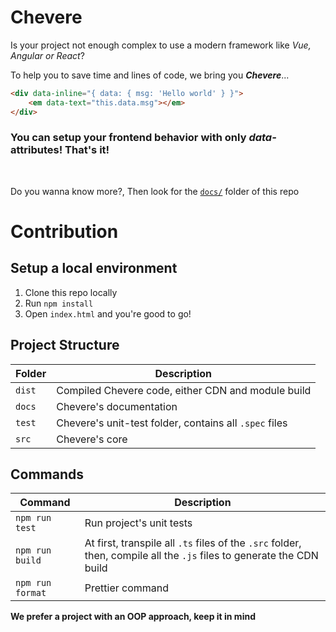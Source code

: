 Chevere
=======
Is your project not enough complex to use a modern framework like *Vue, Angular or React*?

To help you to save time and lines of code, we bring you ***Chevere***...

```html
<div data-inline="{ data: { msg: 'Hello world' } }">
    <em data-text="this.data.msg"></em>
</div>
```

### You can setup your frontend behavior with only *data-* attributes! That's it!

<br>

Do you wanna know more?, Then look for the [``docs/``](./docs/INDEX.md) folder of this repo

Contribution
===========

## Setup a local environment
1. Clone this repo locally
2. Run ``npm install``
3. Open `index.html` and you're good to go!

## Project Structure

| Folder        | Description |
| ------------- | ----------- |
| ``dist``      | Compiled Chevere code, either CDN and module build    |  
| `docs`        | Chevere's documentation   |
| ``test``      | Chevere's unit-test folder, contains all ``.spec`` files    |
| ``src``       | Chevere's core    |

## Commands
| Command | Description |
| ------- | ----------- |
| ``npm run test`` | Run project's unit tests |
| ``npm run build``| At first, transpile all ``.ts`` files of the ``.src`` folder, then, compile all the ``.js`` files to generate the CDN build|
|``npm run format``| Prettier command |

**We prefer a project with an OOP approach, keep it in mind**